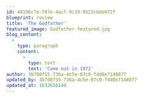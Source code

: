 ```yaml
---
id: 48196c7e-f07e-4acf-9c19-9522c8de072f
blueprint: review
title: 'The Godfather'
featured_image: Godfather-featured.jpg
blog_content:
  -
    type: paragraph
    content:
      -
        type: text
        text: 'Came out in 1972'
author: 3b708f55-736a-4c5e-87c0-f4d8e7148877
updated_by: 3b708f55-736a-4c5e-87c0-f4d8e7148877
updated_at: 1632656149
---
```

